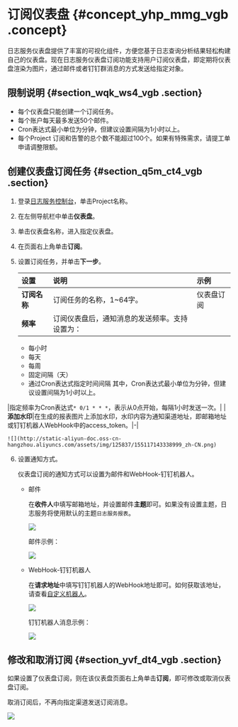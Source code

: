 # 订阅仪表盘 {#concept_yhp_mmg_vgb .concept}

日志服务仪表盘提供了丰富的可视化组件，方便您基于日志查询分析结果轻松构建自己的仪表盘。现在日志服务仪表盘订阅功能支持用户订阅仪表盘，即定期将仪表盘渲染为图片，通过邮件或者钉钉群消息的方式发送给指定对象。

## 限制说明 {#section_wqk_ws4_vgb .section}

-   每个仪表盘只能创建一个订阅任务。
-   每个账户每天最多发送50个邮件。
-   Cron表达式最小单位为分钟，但建议设置间隔为1小时以上。
-   每个Project 订阅和告警的总个数不能超过100个。如果有特殊需求，请提工单申请调整限额。

## 创建仪表盘订阅任务 {#section_q5m_ct4_vgb .section}

1.  登录[日志服务控制台](https://sls.console.aliyun.com)，单击Project名称。
2.  在左侧导航栏中单击**仪表盘**。
3.  单击仪表盘名称，进入指定仪表盘。
4.  在页面右上角单击**订阅**。
5.  设置订阅任务，并单击**下一步**。

    |设置|说明|示例|
    |:-|:-|:-|
    |**订阅名称**|订阅任务的名称，1~64字。|仪表盘订阅|
    |**频率**|订阅仪表盘后，通知消息的发送频率。支持设置为：

    -   每小时
    -   每天
    -   每周
    -   固定间隔（天）
    -   通过Cron表达式指定时间间隔
其中，Cron表达式最小单位为分钟，但建议设置间隔为1小时以上。

|指定频率为Cron表达式`* 0/1 * * *`，表示从0点开始，每隔1小时发送一次。|
    |**添加水印**|在生成的报表图片上添加水印，水印内容为通知渠道地址，即邮箱地址或钉钉机器人WebHook中的access\_token。|-|

    ![](http://static-aliyun-doc.oss-cn-hangzhou.aliyuncs.com/assets/img/125837/155117143338999_zh-CN.png)

6.  设置通知方式。

    仪表盘订阅的通知方式可以设置为邮件和WebHook-钉钉机器人。

    -   邮件

        在**收件人**中填写邮箱地址，并设置邮件**主题**即可。如果没有设置主题，日志服务将使用默认的主题`日志服务报表`。

        ![](http://static-aliyun-doc.oss-cn-hangzhou.aliyuncs.com/assets/img/125837/155117143339000_zh-CN.png)

        邮件示例：

        ![](http://static-aliyun-doc.oss-cn-hangzhou.aliyuncs.com/assets/img/125837/155117143339001_zh-CN.png)

    -   WebHook-钉钉机器人

        在**请求地址**中填写钉钉机器人的WebHook地址即可。如何获取该地址，请查看[自定义机器人](https://open-doc.dingtalk.com/docs/doc.htm?spm=a219a.7629140.0.0.karFPe&treeId=257&articleId=105735&docType=1)。

        ![](http://static-aliyun-doc.oss-cn-hangzhou.aliyuncs.com/assets/img/125837/155117143339002_zh-CN.png)

        钉钉机器人消息示例：

        ![](http://static-aliyun-doc.oss-cn-hangzhou.aliyuncs.com/assets/img/125837/155117143339003_zh-CN.png)


## 修改和取消订阅 {#section_yvf_dt4_vgb .section}

如果设置了仪表盘订阅，则在该仪表盘页面右上角单击**订阅**，即可修改或取消仪表盘订阅。

取消订阅后，不再向指定渠道发送订阅消息。

![](http://static-aliyun-doc.oss-cn-hangzhou.aliyuncs.com/assets/img/125837/155117143439004_zh-CN.png)


